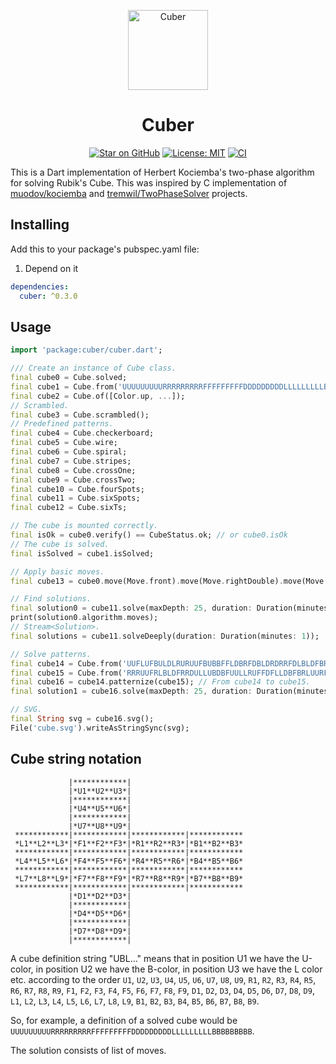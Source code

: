 <p align="center">
<img src="https://raw.githubusercontent.com/tiagohm/cuber/master/cube.svg" height="128" alt="Cuber" />
</p>
<h1 align="center">Cuber</h1>

<p align="center">
<a href="https://github.com/tiagohm/cuber"><img alt="Star on GitHub" src="https://img.shields.io/github/stars/tiagohm/cuber.svg?style=flat-square&logo=github&colorB=deeppink&label=stars"></img></a>
<a href="https://opensource.org/licenses/MIT"><img alt="License: MIT" src="https://img.shields.io/badge/license-MIT-purple.svg?style=flat-square"></img></a>
<a href="https://github.com/tiagohm/cuber/actions/workflows/ci.yml"><img alt="CI" src="https://github.com/tiagohm/cuber/actions/workflows/ci.yml/badge.svg"></img></a>
</p>

This is a Dart implementation of Herbert Kociemba's two-phase algorithm for solving Rubik's Cube. This was inspired by C implementation of [muodov/kociemba](https://github.com/muodov/kociemba) and [tremwil/TwoPhaseSolver](https://github.com/tremwil/TwoPhaseSolver) projects.

## Installing

Add this to your package's pubspec.yaml file:

1. Depend on it

```yaml
dependencies:
  cuber: ^0.3.0
```

## Usage

```dart
import 'package:cuber/cuber.dart';

/// Create an instance of Cube class.
final cube0 = Cube.solved;
final cube1 = Cube.from('UUUUUUUUURRRRRRRRRFFFFFFFFFDDDDDDDDDLLLLLLLLLBBBBBBBBB');
final cube2 = Cube.of([Color.up, ...]);
// Scrambled.
final cube3 = Cube.scrambled();
// Predefined patterns.
final cube4 = Cube.checkerboard;
final cube5 = Cube.wire;
final cube6 = Cube.spiral;
final cube7 = Cube.stripes;
final cube8 = Cube.crossOne;
final cube9 = Cube.crossTwo;
final cube10 = Cube.fourSpots;
final cube11 = Cube.sixSpots;
final cube12 = Cube.sixTs;

// The cube is mounted correctly.
final isOk = cube0.verify() == CubeStatus.ok; // or cube0.isOk
// The cube is solved.
final isSolved = cube1.isSolved;

// Apply basic moves.
final cube13 = cube0.move(Move.front).move(Move.rightDouble).move(Move.upInv);

// Find solutions.
final solution0 = cube11.solve(maxDepth: 25, duration: Duration(minutes: 1));
print(solution0.algorithm.moves);
// Stream<Solution>.
final solutions = cube11.solveDeeply(duration: Duration(minutes: 1));

// Solve patterns.
final cube14 = Cube.from('UUFLUFBULDLRURUUFBUBBFFLDBRFDBLDRDRRFDLBLDFBRURLFBRDDL');
final cube15 = Cube.from('RRRUUFRLBLDFRRDULLUBDBFUULLRUFFDFLLDBFBRLUURFDDDBBBFDB');
final cube16 = cube14.patternize(cube15); // From cube14 to cube15.
final solution1 = cube16.solve(maxDepth: 25, duration: Duration(minutes: 1));

// SVG.
final String svg = cube16.svg();
File('cube.svg').writeAsStringSync(svg);
```

## Cube string notation

```
             |************|
             |*U1**U2**U3*|
             |************|
             |*U4**U5**U6*|
             |************|
             |*U7**U8**U9*|
 ************|************|************|************
 *L1**L2**L3*|*F1**F2**F3*|*R1**R2**R3*|*B1**B2**B3*
 ************|************|************|************
 *L4**L5**L6*|*F4**F5**F6*|*R4**R5**R6*|*B4**B5**B6*
 ************|************|************|************
 *L7**L8**L9*|*F7**F8**F9*|*R7**R8**R9*|*B7**B8**B9*
 ************|************|************|************
             |*D1**D2**D3*|
             |************|
             |*D4**D5**D6*|
             |************|
             |*D7**D8**D9*|
             |************|
```

A cube definition string "UBL..." means that in position U1 we have the U-color, in position U2 we have the B-color, in position U3 we have the L color etc. according to the order `U1`, `U2`, `U3`, `U4`, `U5`, `U6`, `U7`, `U8`, `U9`, `R1`, `R2`, `R3`, `R4`, `R5`, `R6`, `R7`, `R8`, `R9`, `F1`, `F2`, `F3`, `F4`, `F5`, `F6`, `F7`, `F8`, `F9`, `D1`, `D2`, `D3`, `D4`, `D5`, `D6`, `D7`, `D8`, `D9`, `L1`, `L2`, `L3`, `L4`, `L5`, `L6`, `L7`, `L8`, `L9`, `B1`, `B2`, `B3`, `B4`, `B5`, `B6`, `B7`, `B8`, `B9`.

So, for example, a definition of a solved cube would be `UUUUUUUUURRRRRRRRRFFFFFFFFFDDDDDDDDDLLLLLLLLLBBBBBBBBB`.

The solution consists of list of moves.
